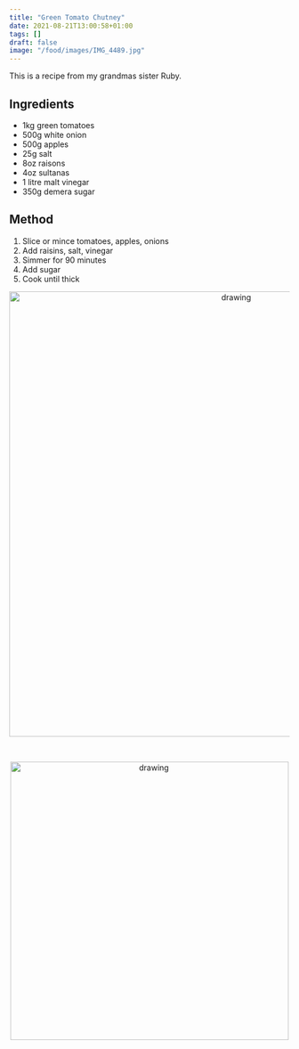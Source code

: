 ```yaml
---
title: "Green Tomato Chutney"
date: 2021-08-21T13:00:58+01:00
tags: []
draft: false
image: "/food/images/IMG_4489.jpg"
---
```


This is a recipe from my grandmas sister Ruby. 

## Ingredients

* 1kg green tomatoes
* 500g white onion
* 500g apples
* 25g salt
* 8oz raisons 
* 4oz sultanas
* 1 litre malt vinegar
* 350g demera sugar


## Method 

1. Slice or mince tomatoes, apples, onions
2. Add raisins, salt, vinegar
3. Simmer for 90 minutes
4. Add sugar
5. Cook until thick


<p align="center"> 
<img src="/food/images/Green_Tomato_Chutney.jpeg" alt="drawing" width="800"/>
</p>
<br>

<p align="center"> 
<img src="/food/images/IMG_4489.jpg" alt="drawing" width="500"/>
</p>
<br>





